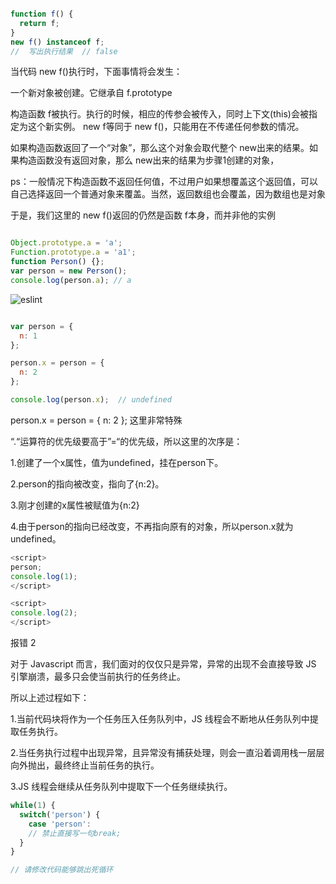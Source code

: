 ``` js

function f() {
  return f;
}
new f() instanceof f;
//  写出执行结果  // false

```

当代码 new f()执行时，下面事情将会发生：

一个新对象被创建。它继承自 f.prototype

构造函数 f被执行。执行的时候，相应的传参会被传入，同时上下文(this)会被指定为这个新实例。 new f等同于 new f()，只能用在不传递任何参数的情况。

如果构造函数返回了一个“对象”，那么这个对象会取代整个 new出来的结果。如果构造函数没有返回对象，那么 new出来的结果为步骤1创建的对象，

ps：一般情况下构造函数不返回任何值，不过用户如果想覆盖这个返回值，可以自己选择返回一个普通对象来覆盖。当然，返回数组也会覆盖，因为数组也是对象

于是，我们这里的 new f()返回的仍然是函数 f本身，而并非他的实例


``` js

Object.prototype.a = 'a';
Function.prototype.a = 'a1';
function Person() {};
var person = new Person();
console.log(person.a); // a

```
![eslint](http://o9qn9041y.bkt.clouddn.com/640.webp)

``` js

var person = {
  n: 1
};

person.x = person = {
  n: 2
};

console.log(person.x);  // undefined

```

person.x = person = { n: 2 }; 这里非常特殊

“.“运算符的优先级要高于”=“的优先级，所以这里的次序是：

1.创建了一个x属性，值为undefined，挂在person下。

2.person的指向被改变，指向了{n:2}。

3.刚才创建的x属性被赋值为{n:2}

4.由于person的指向已经改变，不再指向原有的对象，所以person.x就为undefined。

``` js
<script>
person;
console.log(1);
</script>

<script>
console.log(2);
</script>

```

报错 2

对于 Javascript 而言，我们面对的仅仅只是异常，异常的出现不会直接导致 JS 引擎崩溃，最多只会使当前执行的任务终止。

所以上述过程如下：

1.当前代码块将作为一个任务压入任务队列中，JS 线程会不断地从任务队列中提取任务执行。

2.当任务执行过程中出现异常，且异常没有捕获处理，则会一直沿着调用栈一层层向外抛出，最终终止当前任务的执行。

3.JS 线程会继续从任务队列中提取下一个任务继续执行。

``` js
while(1) {
  switch('person') {
    case 'person':
    // 禁止直接写一句break;
  }
}

// 请修改代码能够跳出死循环
```

